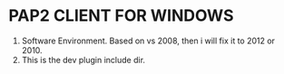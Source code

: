 # PAP2 CLIENT FOR WINDOWS

1.  Software Environment.
    Based on vs 2008, then i will fix it to 2012 or 2010.
2.  This is the dev plugin include dir.